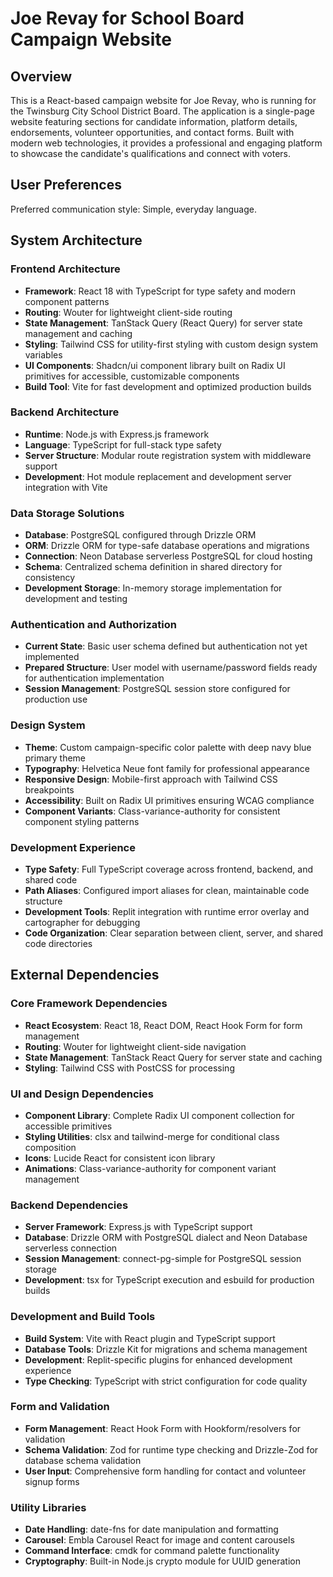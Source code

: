 # Joe Revay for School Board Campaign Website

## Overview

This is a React-based campaign website for Joe Revay, who is running for the Twinsburg City School District Board. The application is a single-page website featuring sections for candidate information, platform details, endorsements, volunteer opportunities, and contact forms. Built with modern web technologies, it provides a professional and engaging platform to showcase the candidate's qualifications and connect with voters.

## User Preferences

Preferred communication style: Simple, everyday language.

## System Architecture

### Frontend Architecture
- **Framework**: React 18 with TypeScript for type safety and modern component patterns
- **Routing**: Wouter for lightweight client-side routing
- **State Management**: TanStack Query (React Query) for server state management and caching
- **Styling**: Tailwind CSS for utility-first styling with custom design system variables
- **UI Components**: Shadcn/ui component library built on Radix UI primitives for accessible, customizable components
- **Build Tool**: Vite for fast development and optimized production builds

### Backend Architecture
- **Runtime**: Node.js with Express.js framework
- **Language**: TypeScript for full-stack type safety
- **Server Structure**: Modular route registration system with middleware support
- **Development**: Hot module replacement and development server integration with Vite

### Data Storage Solutions
- **Database**: PostgreSQL configured through Drizzle ORM
- **ORM**: Drizzle ORM for type-safe database operations and migrations
- **Connection**: Neon Database serverless PostgreSQL for cloud hosting
- **Schema**: Centralized schema definition in shared directory for consistency
- **Development Storage**: In-memory storage implementation for development and testing

### Authentication and Authorization
- **Current State**: Basic user schema defined but authentication not yet implemented
- **Prepared Structure**: User model with username/password fields ready for authentication implementation
- **Session Management**: PostgreSQL session store configured for production use

### Design System
- **Theme**: Custom campaign-specific color palette with deep navy blue primary theme
- **Typography**: Helvetica Neue font family for professional appearance
- **Responsive Design**: Mobile-first approach with Tailwind CSS breakpoints
- **Accessibility**: Built on Radix UI primitives ensuring WCAG compliance
- **Component Variants**: Class-variance-authority for consistent component styling patterns

### Development Experience
- **Type Safety**: Full TypeScript coverage across frontend, backend, and shared code
- **Path Aliases**: Configured import aliases for clean, maintainable code structure
- **Development Tools**: Replit integration with runtime error overlay and cartographer for debugging
- **Code Organization**: Clear separation between client, server, and shared code directories

## External Dependencies

### Core Framework Dependencies
- **React Ecosystem**: React 18, React DOM, React Hook Form for form management
- **Routing**: Wouter for lightweight client-side navigation
- **State Management**: TanStack React Query for server state and caching
- **Styling**: Tailwind CSS with PostCSS for processing

### UI and Design Dependencies
- **Component Library**: Complete Radix UI component collection for accessible primitives
- **Styling Utilities**: clsx and tailwind-merge for conditional class composition
- **Icons**: Lucide React for consistent icon library
- **Animations**: Class-variance-authority for component variant management

### Backend Dependencies
- **Server Framework**: Express.js with TypeScript support
- **Database**: Drizzle ORM with PostgreSQL dialect and Neon Database serverless connection
- **Session Management**: connect-pg-simple for PostgreSQL session storage
- **Development**: tsx for TypeScript execution and esbuild for production builds

### Development and Build Tools
- **Build System**: Vite with React plugin and TypeScript support
- **Database Tools**: Drizzle Kit for migrations and schema management
- **Development**: Replit-specific plugins for enhanced development experience
- **Type Checking**: TypeScript with strict configuration for code quality

### Form and Validation
- **Form Management**: React Hook Form with Hookform/resolvers for validation
- **Schema Validation**: Zod for runtime type checking and Drizzle-Zod for database schema validation
- **User Input**: Comprehensive form handling for contact and volunteer signup forms

### Utility Libraries
- **Date Handling**: date-fns for date manipulation and formatting
- **Carousel**: Embla Carousel React for image and content carousels
- **Command Interface**: cmdk for command palette functionality
- **Cryptography**: Built-in Node.js crypto module for UUID generation